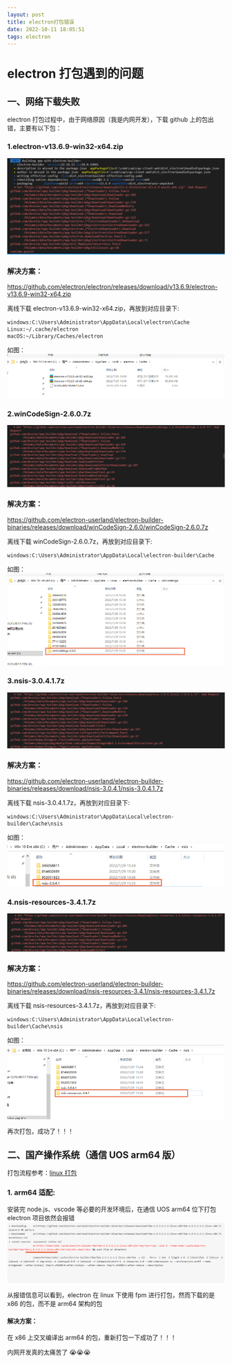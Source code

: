```yaml
---
layout: post
title: electron打包错误
date: 2022-10-11 18:05:51
tags: electron
---
```


# electron 打包遇到的问题

## 一、网络下载失败

electron 打包过程中，由于网络原因（我是内网开发），下载 github 上的包出错，主要有以下包：

### 1.electron-v13.6.9-win32-x64.zip

![App Screenshot](./electron-build-error/打包报错1.png)

### 解决方案：

https://github.com/electron/electron/releases/download/v13.6.9/electron-v13.6.9-win32-x64.zip

离线下载 electron-v13.6.9-win32-x64.zip，再放到对应目录下:

```
windows:C:\Users\Administrator\AppData\Local\electron\Cache
Linux:~/.cache/electron
macOS:~/Library/Caches/electron
```

如图：
![App Screenshot](./electron-build-error/报错解决1.png)

### 2.winCodeSign-2.6.0.7z

![App Screenshot](./electron-build-error/打包报错2.png)

### 解决方案：

https://github.com/electron-userland/electron-builder-binaries/releases/download/winCodeSign-2.6.0/winCodeSign-2.6.0.7z

离线下载 winCodeSign-2.6.0.7z，再放到对应目录下:

```
windows:C:\Users\Administrator\AppData\Local\electron-builder\Cache
```

如图：
![App Screenshot](./electron-build-error/报错解决2.png)

### 3.nsis-3.0.4.1.7z

![App Screenshot](./electron-build-error/打包报错3.png)

### 解决方案：

https://github.com/electron-userland/electron-builder-binaries/releases/download/nsis-3.0.4.1/nsis-3.0.4.1.7z

离线下载 nsis-3.0.4.1.7z，再放到对应目录下:

```
windows:C:\Users\Administrator\AppData\Local\electron-builder\Cache\nsis
```

如图：
![App Screenshot](./electron-build-error/报错解决3.png)

### 4.nsis-resources-3.4.1.7z

![App Screenshot](./electron-build-error/打包报错4.png)

### 解决方案：

https://github.com/electron-userland/electron-builder-binaries/releases/download/nsis-resources-3.4.1/nsis-resources-3.4.1.7z

离线下载 nsis-resources-3.4.1.7z，再放到对应目录下:

```
windows:C:\Users\Administrator\AppData\Local\electron-builder\Cache\nsis
```

如图：
![App Screenshot](./electron-build-error/报错解决4.png)

再次打包，成功了！！！

## 二、国产操作系统（通信 UOS arm64 版）

打包流程参考：[linux 打包](https://www.cnblogs.com/tuyile006/p/16399745.html)

### 1. arm64 适配:

安装完 node.js、vscode 等必要的开发环境后，在通信 UOS arm64 位下打包 electron 项目依然会报错
![App Screenshot](./electron-build-error/linux/arm64.png)

从报错信息可以看到，electron 在 linux 下使用 fpm 进行打包，然而下载的是 x86 的包，而不是 arm64 架构的包

#### 解决方案：

在 x86 上交叉编译出 arm64 的包，重新打包一下成功了！！！

内网开发真的太痛苦了 😭😭😭
